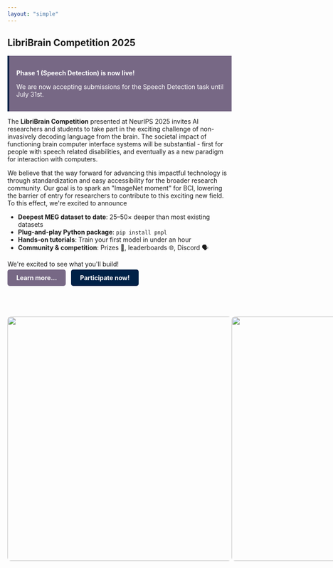 ```yaml
---
layout: "simple"
---
```

<!-- <p>
  <img src="libribrain-wordmark.png" alt="LibriBrain Wordmark" width="400"/>
</p> -->

## LibriBrain Competition 2025


<div role="alert"
     style="
       background-color: #776885;
       border-left: 4px solid #002147;
       color:rgb(255, 255, 255);
       padding: 1rem;">
  <p style="font-weight: 700;">Phase 1 (Speech Detection) is now live!</p>
  <p>We are now accepting submissions for the Speech Detection task until July 31st.</p>
</div>




The **LibriBrain Competition** presented at NeurIPS 2025 invites AI researchers and students to take part in the exciting challenge of non-invasively decoding language from the brain. The societal impact of functioning brain computer interface systems will be substantial - first for people with speech related disabilities, and eventually as a new paradigm for interaction with computers.

We believe that the way forward for advancing this impactful technology is through standardization and easy accessibility for the broader research community. Our goal is to spark an "ImageNet moment" for BCI, lowering the barrier of entry for researchers to contribute to this exciting new field. To this effect, we're excited to announce
- **Deepest MEG dataset to date**: 25–50× deeper than most existing datasets
- **Plug-and-play Python package**: `pip install pnpl`
- **Hands-on tutorials**: Train your first model in under an hour
- **Community & competition**: Prizes 🎁, leaderboards 🌐, Discord 🗣️

We're excited to see what you'll build!

<div>
  <a href="https://neural-processing-lab.github.io/2025-libribrain-competition/tracks/" style="background-color:#776885;color:white;padding:10px 20px;border-radius:5px;text-decoration:none;font-weight:bold;">Learn more...</a>
  &nbsp;
  <a href="https://neural-processing-lab.github.io/2025-libribrain-competition/participate/" style="background-color:#002147;color:white;padding:10px 20px;border-radius:5px;text-decoration:none;font-weight:bold;">Participate now!</a>
</div>

<br><br><br>

<div style="display: flex; justify-content: space-between;">

  <img src="images/sherlock2.gif" style="width: 550px; height: 350px: cover; border-radius: 8px; display: block; margin: auto;"/>

  <img src="images/sherlock1.gif" style="width: 550px; height: 350px: cover; border-radius: 8px; display: block; margin: auto;"/>

</div>
